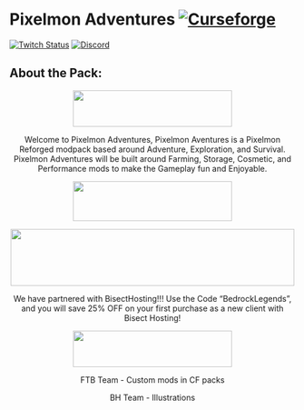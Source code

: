# Pixelmon Adventures [![Curseforge][curseImg]][curseLink]

[![Twitch Status](https://img.shields.io/twitch/status/ModernGamingWorld?label=ModernGamingWorld&style=social)](https://www.twitch.tv/moderngamingworld) [![Discord][discordimg]][discordlink]

[discordImg]: https://img.shields.io/discord/554449878282010633?color=7289DA&label=BedrockLegends&style=flat-square

[discordLink]: https://discord.gg/wadcxefVA7

[curseImg]: http://cf.way2muchnoise.eu/527831.svg

[curseLink]: https://www.curseforge.com/minecraft/modpacks/bedrocklegends-presents-pixelmon-adventures


## About the Pack:
<p align="center">
  <img width="280" height="64" src="https://i.imgur.com/JP9Vht3.png">
</p>

<p align="center">
Welcome to Pixelmon Adventures, Pixelmon Aventures is a Pixelmon Reforged modpack based around Adventure, Exploration, and Survival. Pixelmon Adventures will be built around Farming, Storage, Cosmetic, and Performance mods to make the Gameplay fun and Enjoyable.
</p>

<p align="center">
  <img width="280" height="70" src="https://i.imgur.com/D0TT2Cv.png">
</p>


<p align="center">
  <img width="500" height="100" src="https://www.bisecthosting.com/partners/custom-banners/67e0a130-f195-4e06-850f-1f61faf0414f.png">
</p>
  
  <p align="center">
We have partnered with BisectHosting!!!
Use the Code “BedrockLegends”, and you will save 25% OFF on your first purchase as a new client with Bisect Hosting!
</p>


<p align="center">
  <img width="280" height="64" src="https://i.imgur.com/NLWDIK1.png">
</p>


  <p align="center">
FTB Team - Custom mods in CF packs
</p>


  <p align="center">
BH Team - Illustrations
</p>
